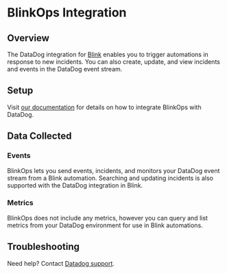 # BlinkOps Integration

## Overview

The DataDog integration for [Blink][1] enables you to trigger automations in response to new incidents. You can also create, update, and view incidents and events in the DataDog event stream.

## Setup

Visit [our documentation][2] for details on how to integrate BlinkOps with DataDog.

## Data Collected

### Events

BlinkOps lets you send events, incidents, and monitors your DataDog event stream from a Blink automation.
Searching and updating incidents is also supported with the DataDog integration in Blink.

### Metrics

BlinkOps does not include any metrics, however you can query and list metrics from your DataDog environment for use in Blink automations.

## Troubleshooting

Need help? Contact [Datadog support][3].

[1]: https://app.blinkops.com/
[2]: https://www.docs.blinkops.com/docs/Integrations/Datadog/
[3]: https://docs.datadoghq.com/help/
